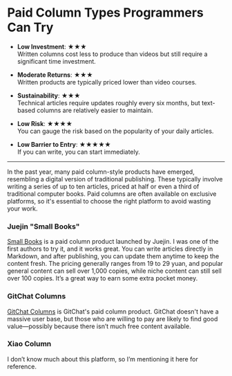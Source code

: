 # Paid Column Types Programmers Can Try

- **Low Investment**: ★★★  
  Written columns cost less to produce than videos but still require a significant time investment.  

- **Moderate Returns**: ★★★  
  Written products are typically priced lower than video courses.  

- **Sustainability**: ★★★  
  Technical articles require updates roughly every six months, but text-based columns are relatively easier to maintain.  

- **Low Risk**: ★★★★  
  You can gauge the risk based on the popularity of your daily articles.  

- **Low Barrier to Entry**: ★★★★★  
  If you can write, you can start immediately.

---

In the past year, many paid column-style products have emerged, resembling a digital version of traditional publishing. These typically involve writing a series of up to ten articles, priced at half or even a third of traditional computer books. Paid columns are often available on exclusive platforms, so it's essential to choose the right platform to avoid wasting your work.

### Juejin "Small Books"

[Small Books](https://juejin.im/books) is a paid column product launched by Juejin. I was one of the first authors to try it, and it works great. You can write articles directly in Markdown, and after publishing, you can update them anytime to keep the content fresh. The pricing generally ranges from 19 to 29 yuan, and popular general content can sell over 1,000 copies, while niche content can still sell over 100 copies. It’s a great way to earn some extra pocket money.

### GitChat Columns

[GitChat Columns](https://gitbook.cn/gitchat/columns) is GitChat's paid column product. GitChat doesn't have a massive user base, but those who are willing to pay are likely to find good value—possibly because there isn’t much free content available.

### Xiao Column

I don’t know much about this platform, so I’m mentioning it here for reference.
